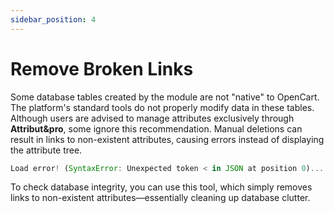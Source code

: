 ```yaml
---
sidebar_position: 4
---
```


# Remove Broken Links

Some database tables created by the module are not "native" to OpenCart. The platform's standard tools do not properly modify data in these tables. Although users are advised to manage attributes exclusively through **Attribut&pro**, some ignore this recommendation. Manual deletions can result in links to non-existent attributes, causing errors instead of displaying the attribute tree.

```javascript
Load error! (SyntaxError: Unexpected token < in JSON at position 0)...
```

To check database integrity, you can use this tool, which simply removes links to non-existent attributes—essentially cleaning up database clutter.
